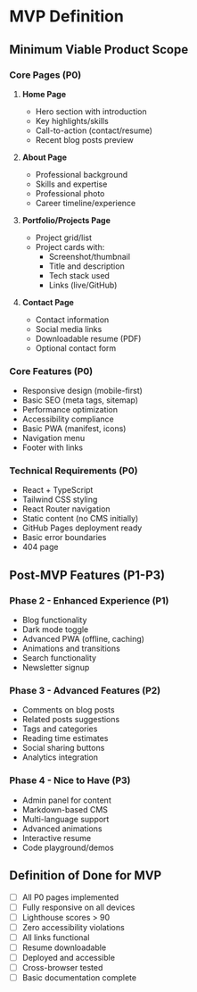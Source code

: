 # MVP Definition

## Minimum Viable Product Scope

### Core Pages (P0)
1. **Home Page**
   - Hero section with introduction
   - Key highlights/skills
   - Call-to-action (contact/resume)
   - Recent blog posts preview

2. **About Page**
   - Professional background
   - Skills and expertise
   - Professional photo
   - Career timeline/experience

3. **Portfolio/Projects Page**
   - Project grid/list
   - Project cards with:
     - Screenshot/thumbnail
     - Title and description
     - Tech stack used
     - Links (live/GitHub)

4. **Contact Page**
   - Contact information
   - Social media links
   - Downloadable resume (PDF)
   - Optional contact form

### Core Features (P0)
- Responsive design (mobile-first)
- Basic SEO (meta tags, sitemap)
- Performance optimization
- Accessibility compliance
- Basic PWA (manifest, icons)
- Navigation menu
- Footer with links

### Technical Requirements (P0)
- React + TypeScript
- Tailwind CSS styling
- React Router navigation
- Static content (no CMS initially)
- GitHub Pages deployment ready
- Basic error boundaries
- 404 page

## Post-MVP Features (P1-P3)

### Phase 2 - Enhanced Experience (P1)
- Blog functionality
- Dark mode toggle
- Advanced PWA (offline, caching)
- Animations and transitions
- Search functionality
- Newsletter signup

### Phase 3 - Advanced Features (P2)
- Comments on blog posts
- Related posts suggestions
- Tags and categories
- Reading time estimates
- Social sharing buttons
- Analytics integration

### Phase 4 - Nice to Have (P3)
- Admin panel for content
- Markdown-based CMS
- Multi-language support
- Advanced animations
- Interactive resume
- Code playground/demos

## Definition of Done for MVP
- [ ] All P0 pages implemented
- [ ] Fully responsive on all devices
- [ ] Lighthouse scores > 90
- [ ] Zero accessibility violations
- [ ] All links functional
- [ ] Resume downloadable
- [ ] Deployed and accessible
- [ ] Cross-browser tested
- [ ] Basic documentation complete